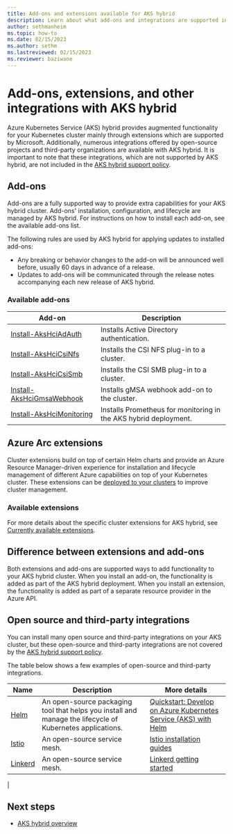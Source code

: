 ```yaml
---
title: Add-ons and extensions available for AKS hybrid
description: Learn about what add-ons and integrations are supported in AKS hybrid
author: sethmanheim
ms.topic: how-to
ms.date: 02/15/2023
ms.author: sethm 
ms.lastreviewed: 02/15/2023
ms.reviewer: baziwane
---
```


# Add-ons, extensions, and other integrations with AKS hybrid

Azure Kubernetes Service (AKS) hybrid provides augmented functionality for your Kubernetes cluster mainly through extensions which are supported by Microsoft. Additionally, numerous integrations offered by open-source projects and third-party organizations are available with AKS hybrid. It is important to note that these integrations, which are not supported by AKS hybrid, are not included in the [AKS hybrid support policy](support-policies.md).

## Add-ons

Add-ons are a fully supported way to provide extra capabilities for your AKS hybrid cluster. Add-ons' installation, configuration, and lifecycle are managed by AKS hybrid. For instructions on how to install each add-on, see the available add-ons list.

The following rules are used by AKS hybrid for applying updates to installed add-ons:

- Any breaking or behavior changes to the add-on will be announced well before, usually 60 days in advance of a release.
- Updates to add-ons will be communicated through the release notes accompanying each new release of AKS hybrid.

### Available add-ons

| Add-on                           | Description                                                  |
|--------------------------------------|------------------------------------------------------------------|
| [Install-AksHciAdAuth](reference/ps/install-akshciadauth.md)      | Installs Active Directory authentication.                        |
| [Install-AksHciCsiNfs](reference/ps/install-akshcicsinfs.md)      | Installs the CSI NFS plug-in to a cluster.                       |
| [Install-AksHciCsiSmb](reference/ps/install-akshcicsismb.md)      | Installs the CSI SMB plug-in to a cluster.                       |
| [Install-AksHciGmsaWebhook](reference/ps/install-akshcigmsawebhook.md) | Installs gMSA webhook add-on to the cluster.                     |
| [Install-AksHciMonitoring](reference/ps/install-akshcimonitoring.md)  | Installs Prometheus for monitoring in the AKS hybrid deployment. |

## Azure Arc extensions

Cluster extensions build on top of certain Helm charts and provide an Azure Resource Manager-driven experience for installation and lifecycle
management of different Azure capabilities on top of your Kubernetes cluster. These extensions can be [deployed to your clusters](/azure/azure-arc/kubernetes/extensions) to improve cluster management.

### Available extensions

For more details about the specific cluster extensions for AKS hybrid, see [Currently available extensions](/azure/azure-arc/kubernetes/extensions-release).

## Difference between extensions and add-ons

Both extensions and add-ons are supported ways to add functionality to your AKS hybrid cluster. When you install an add-on, the functionality
is added as part of the AKS hybrid deployment. When you install an extension, the functionality is added as part of a separate resource provider in the Azure API.

## Open source and third-party integrations

You can install many open source and third-party integrations on your AKS cluster, but these open-source and third-party integrations are not
covered by the [AKS hybrid support policy](support-policies.md).

The table below shows a few examples of open-source and third-party integrations.

| Name                | Description                                                                                           | More details                                                                                                                                                               |
|-------------------------|-----------------------------------------------------------------------------------------------------------|--------------------------------------------------------------------------------------------------------------------------------------------------------------------------------|
| [Helm](https://helm.sh/)         | An open-source packaging tool that helps you install and manage the lifecycle of Kubernetes applications. | [Quickstart: Develop on Azure Kubernetes Service (AKS) with Helm](/azure/aks/quickstart-helm)                                                                                                     |
| [Istio](https://istio.io/)        | An open-source service mesh.                                                                              | [Istio installation guides](https://istio.io/latest/docs/setup/install/)                                                                                                                                        |
| [Linkerd](https://linkerd.io/)      | An open-source service mesh.                                                                              | [Linkerd getting started](https://linkerd.io/getting-started/)                                                                                                                                             |
  |

## Next steps

- [AKS hybrid overview](aks-hybrid-options-overview.md)
